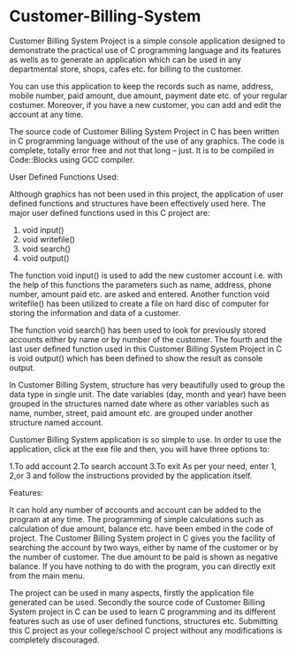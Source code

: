 # Customer-Billing-System
Customer Billing System Project is a simple console application designed to demonstrate the practical use of C programming language and its features as wells as to generate an application which can be used in any departmental store, shops, cafes etc. for billing to the customer.

You can use this application to keep the records such as name, address, mobile number, paid amount, due amount, payment date etc. of your regular costumer. Moreover, if you have a new customer, you can add and edit the account at any time.

The source code of Customer Billing System Project in C has been written in C programming language without of the use of any graphics. The code is complete, totally error free and not that long – just. It is to be compiled in Code::Blocks  using GCC compiler.

User Defined Functions Used:

Although graphics has not been used in this project, the application of user defined functions and structures have been effectively used here. The major user defined functions used in this C project are:
1. void input()                                                                                                                     
2. void writefile()                                                                                                                  
3. void search()                                                                                                                     
4. void output()

The function void input() is used to add the new customer account i.e. with the help of this functions the parameters such as name, address, phone number, amount paid etc. are asked and entered. Another function void writefile() has been utilized to create a file on hard disc of computer for storing the information and data of a customer.

The function void search() has been used to look for previously stored accounts either by name or by number of the customer. The fourth and the last user defined function used in this Customer Billing System Project in C is void output() which has been defined to show the result as console output.

In Customer Billing System, structure has very beautifully used to group the data type in single unit. The date variables (day, month and year) have been grouped in the structures named date where as other variables such as name, number, street, paid amount etc. are grouped under another structure named account.

Customer Billing System application is so simple to use. In order to use the application, click at the exe file and then, you will have three options to:

1.To add account
2.To search account
3.To exit
As per your need, enter 1, 2,or 3 and follow the instructions provided by the application itself.

Features:

It can hold any number of accounts and account can be added to the program at any time.
The programming of simple calculations such as calculation of due amount, balance etc. have been embed in the code of project.
The Customer Billing System project in C gives you the facility of searching the account by two ways, either by name of the customer or by the number of customer.
The due amount to be paid is shown as negative balance.
If you have nothing to do with the program, you can directly exit from the main menu.

The project can be used in many aspects, firstly the application file generated can be used. Secondly the source code of Customer Billing System project in C can be used to learn C programming and its different features such as use of user defined functions, structures etc. Submitting this C project as your college/school C project without any modifications is completely discouraged.
